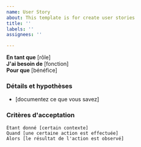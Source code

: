 ```yaml
---
name: User Story
about: This template is for create user stories
title: ''
labels: ''
assignees: ''

---
```


**En tant que** [rôle]  
 **J'ai besoin de** [fonction]  
 **Pour que** [bénéfice]  
   
 ### Détails et hypothèses
 * [documentez ce que vous savez]
   
 ### Critères d'acceptation  
   
 ```gherkin
 Étant donné [certain contexte]
 Quand [une certaine action est effectuée]
 Alors [le résultat de l'action est observé]
 ```
